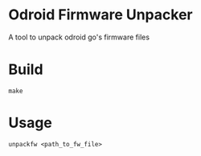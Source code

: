 # Odroid Firmware Unpacker
A tool to unpack odroid go's firmware files

# Build
`make`

# Usage
`unpackfw <path_to_fw_file>`
